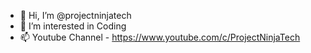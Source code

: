 - 👋 Hi, I’m @projectninjatech
- 👀 I’m interested in Coding
- 📫 Youtube Channel - https://www.youtube.com/c/ProjectNinjaTech

<!---
projectninjatech/projectninjatech is a ✨ special ✨ repository because its `README.md` (this file) appears on your GitHub profile.
You can click the Preview link to take a look at your changes.
--->
